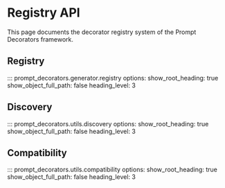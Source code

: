 # Registry API

This page documents the decorator registry system of the Prompt Decorators framework.

## Registry

::: prompt_decorators.generator.registry
    options:
      show_root_heading: true
      show_object_full_path: false
      heading_level: 3

## Discovery

::: prompt_decorators.utils.discovery
    options:
      show_root_heading: true
      show_object_full_path: false
      heading_level: 3

## Compatibility

::: prompt_decorators.utils.compatibility
    options:
      show_root_heading: true
      show_object_full_path: false
      heading_level: 3
